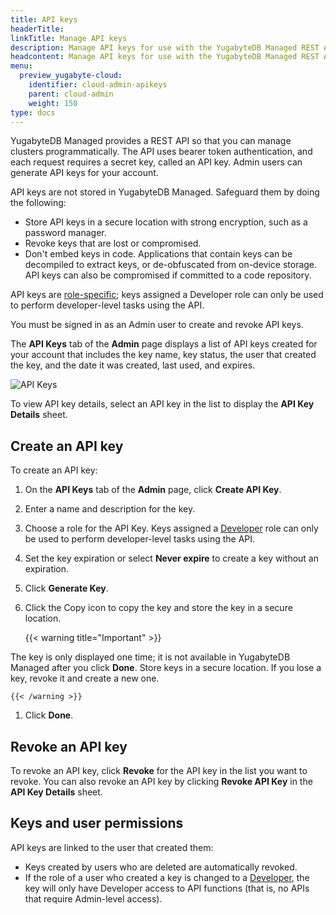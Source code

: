 ```yaml
---
title: API keys
headerTitle:
linkTitle: Manage API keys
description: Manage API keys for use with the YugabyteDB Managed REST API.
headcontent: Manage API keys for use with the YugabyteDB Managed REST API
menu:
  preview_yugabyte-cloud:
    identifier: cloud-admin-apikeys
    parent: cloud-admin
    weight: 150
type: docs
---
```


YugabyteDB Managed provides a REST API so that you can manage clusters programmatically. The API uses bearer token authentication, and each request requires a secret key, called an API key. Admin users can generate API keys for your account.

API keys are not stored in YugabyteDB Managed. Safeguard them by doing the following:

- Store API keys in a secure location with strong encryption, such as a password manager.
- Revoke keys that are lost or compromised.
- Don't embed keys in code. Applications that contain keys can be decompiled to extract keys, or de-obfuscated from on-device storage. API keys can also be compromised if committed to a code repository.

API keys are [role-specific](../manage-access/#user-roles); keys assigned a Developer role can only be used to perform developer-level tasks using the API.

You must be signed in as an Admin user to create and revoke API keys.

The **API Keys** tab of the **Admin** page displays a list of API keys created for your account that includes the key name, key status, the user that created the key, and the date it was created, last used, and expires.

![API Keys](/images/yb-cloud/cloud-admin-apikeys.png)

To view API key details, select an API key in the list to display the **API Key Details** sheet.

## Create an API key

To create an API key:

1. On the **API Keys** tab of the **Admin** page, click **Create API Key**.

1. Enter a name and description for the key.

1. Choose a role for the API Key. Keys assigned a [Developer](../manage-access/#user-roles) role can only be used to perform developer-level tasks using the API.

1. Set the key expiration or select **Never expire** to create a key without an expiration.

1. Click **Generate Key**.

1. Click the Copy icon to copy the key and store the key in a secure location.

    {{< warning title="Important" >}}

The key is only displayed one time; it is not available in YugabyteDB Managed after you click **Done**. Store keys in a secure location. If you lose a key, revoke it and create a new one.

    {{< /warning >}}

1. Click **Done**.

## Revoke an API key

To revoke an API key, click **Revoke** for the API key in the list you want to revoke. You can also revoke an API key by clicking  **Revoke API Key** in the **API Key Details** sheet.

## Keys and user permissions

API keys are linked to the user that created them:

- Keys created by users who are deleted are automatically revoked.
- If the role of a user who created a key is changed to a [Developer](../manage-access/#user-roles), the key will only have Developer access to API functions (that is, no APIs that require Admin-level access).
